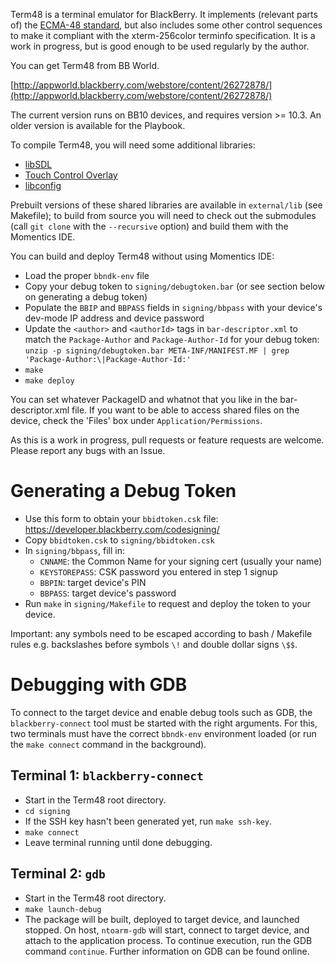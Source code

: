 Term48 is a terminal emulator for BlackBerry. It implements (relevant parts of) the [ECMA-48 standard][ecma], but also includes some other control sequences to make it compliant with the xterm-256color terminfo specification. It is a work in progress, but is good enough to be used regularly by the author.

You can get Term48 from BB World.

[http://appworld.blackberry.com/webstore/content/26272878/](http://appworld.blackberry.com/webstore/content/26272878/)

The current version runs on BB10 devices, and requires version >= 10.3. An older version is available for the Playbook.

To compile Term48, you will need some additional libraries:

* [libSDL][libsdl]
* [Touch Control Overlay][tco]
* [libconfig][libconfig]

Prebuilt versions of these shared libraries are available in `external/lib` (see Makefile); to build from source you will need to check out the submodules (call `git clone` with the `--recursive` option) and build them with the Momentics IDE.

You can build and deploy Term48 without using Momentics IDE:

* Load the proper `bbndk-env` file
* Copy your debug token to `signing/debugtoken.bar` (or see section below on generating a debug token)
* Populate the `BBIP` and `BBPASS` fields in `signing/bbpass` with your device's dev-mode IP address and device password
* Update the `<author>` and `<authorId>` tags in `bar-descriptor.xml` to match the `Package-Author` and `Package-Author-Id` for your debug token: `unzip -p signing/debugtoken.bar META-INF/MANIFEST.MF | grep 'Package-Author:\|Package-Author-Id:'`
* `make`
* `make deploy`

You can set whatever PackageID and whatnot that you like in the bar-descriptor.xml file. If you want to be able to access shared files on the device, check the 'Files' box under `Application/Permissions`.

As this is a work in progress, pull requests or feature requests are welcome. Please report any bugs with an Issue.

[ecma]: http://www.ecma-international.org/publications/standards/Ecma-048.htm
[libsdl]: https://github.com/mordak/SDL/tree/term48
[tco]: https://github.com/blackberry/TouchControlOverlay
[libconfig]: http://www.hyperrealm.com/libconfig/

# Generating a Debug Token

* Use this form to obtain your `bbidtoken.csk` file: https://developer.blackberry.com/codesigning/
* Copy `bbidtoken.csk` to `signing/bbidtoken.csk`
* In `signing/bbpass`, fill in:
  - `CNNAME`: the Common Name for your signing cert (usually your name)
  - `KEYSTOREPASS`: CSK password you entered in step 1 signup
  - `BBPIN`: target device's PIN
  - `BBPASS`: target device's password
* Run `make` in `signing/Makefile` to request and deploy the token to your device.

Important: any symbols need to be escaped according to bash / Makefile rules e.g. backslashes before symbols `\!` and double dollar signs `\$$`.

# Debugging with GDB

To connect to the target device and enable debug tools such as GDB, the `blackberry-connect` tool must be started with the right arguments. For this, two terminals must have the correct `bbndk-env` environment loaded (or run the `make connect` command in the background).

## Terminal 1: `blackberry-connect`
* Start in the Term48 root directory.
* `cd signing`
* If the SSH key hasn't been generated yet, run `make ssh-key`.
* `make connect`
* Leave terminal running until done debugging.

## Terminal 2: `gdb`
* Start in the Term48 root directory.
* `make launch-debug`
* The package will be built, deployed to target device, and launched stopped. On host, `ntoarm-gdb` will start, connect to target device, and attach to the application process. To continue execution, run the GDB command `continue`. Further information on GDB can be found online.
